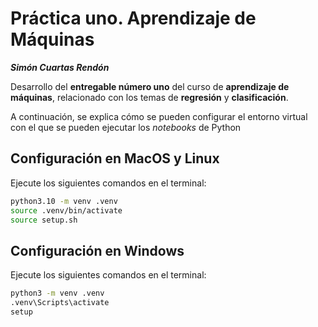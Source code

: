 # **Práctica uno.** Aprendizaje de Máquinas

***Simón Cuartas Rendón***

Desarrollo del **entregable número uno** del curso de **aprendizaje de máquinas**, relacionado con los temas de **regresión** y **clasificación**.

A continuación, se explica cómo se pueden configurar el entorno virtual con el que se pueden ejecutar los *notebooks* de Python 

## Configuración en MacOS y Linux

Ejecute los siguientes comandos en el terminal:

```bash
python3.10 -m venv .venv
source .venv/bin/activate
source setup.sh
```

## Configuración en Windows

Ejecute los siguientes comandos en el terminal:

```bash
python3 -m venv .venv
.venv\Scripts\activate
setup
```